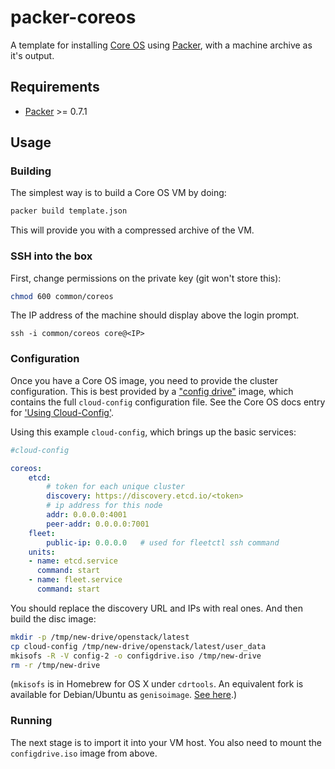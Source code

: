 # packer-coreos

A template for installing [Core OS][] using [Packer][], with a machine archive
as it's output.

## Requirements

* [Packer][] >= 0.7.1

## Usage

### Building

The simplest way is to build a Core OS VM by doing:

```sh
packer build template.json
```

This will provide you with a compressed archive of the VM.

### SSH into the box

First, change permissions on the private key (git won't store this):

```sh
chmod 600 common/coreos
```

The IP address of the machine should display above the login prompt.

```
ssh -i common/coreos core@<IP>
```

### Configuration

Once you have a Core OS image, you need to provide the cluster configuration.
This is best provided by a ["config drive"][config-drive] image, which contains
the full `cloud-config` configuration file. See the Core OS docs entry for
['Using Cloud-Config'][cloud-config].

Using this example `cloud-config`, which brings up the basic services:

```yaml
#cloud-config

coreos:
    etcd:
        # token for each unique cluster
        discovery: https://discovery.etcd.io/<token>
        # ip address for this node
        addr: 0.0.0.0:4001
        peer-addr: 0.0.0.0:7001
    fleet:
        public-ip: 0.0.0.0   # used for fleetctl ssh command
    units:
    - name: etcd.service
      command: start
    - name: fleet.service
      command: start
```

You should replace the discovery URL and IPs with real ones. And then build
the disc image:

```sh
mkdir -p /tmp/new-drive/openstack/latest
cp cloud-config /tmp/new-drive/openstack/latest/user_data
mkisofs -R -V config-2 -o configdrive.iso /tmp/new-drive
rm -r /tmp/new-drive
```

(`mkisofs` is in Homebrew for OS X under `cdrtools`. An equivalent fork is
available for Debian/Ubuntu as `genisoimage`. [See here][].)

### Running

The next stage is to import it into your VM host. You also need to mount the
`configdrive.iso` image from above.

[Core OS]: https://coreos.com
[Packer]: http://www.packer.io
[config-drive]: https://github.com/coreos/coreos-cloudinit/blob/master/Documentation/config-drive.md
[See here]: http://wiki.osdev.org/Mkisofs
[cloud-config]: https://coreos.com/docs/cluster-management/setup/cloudinit-cloud-config/
